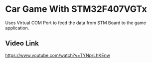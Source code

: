 # Car Game With STM32F407VGTx
Uses Virtual COM Port to feed the data from STM Board to the game application.

## Video Link
https://www.youtube.com/watch?v=TYNprLhKEnw
